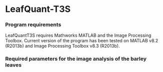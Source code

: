 # LeafQuant-T3S

### Program requirements
LeafQuantT3S requires Mathworks MATLAB and the Image Processing Toolbox. Current version of the program has been tested on MATLAB v8.2 (R2013b) and Image Processing Toolbox v8.3 (R2013b).

### Required parameters for the image analysis of the barley leaves
